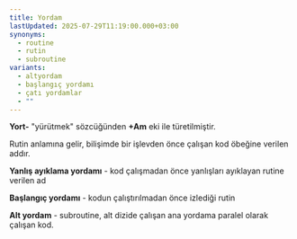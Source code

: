 ```yaml
---
title: Yordam
lastUpdated: 2025-07-29T11:19:00.000+03:00
synonyms:
  - routine
  - rutin
  - subroutine
variants:
  - altyordam
  - başlangıç yordamı
  - çatı yordamlar
  - ""
---
```

**Yort-** "yürütmek" sözcüğünden **+Am** eki ile türetilmiştir.

Rutin anlamına gelir, bilişimde bir işlevden önce çalışan kod öbeğine verilen addır.

**Yanlış ayıklama yordamı** - kod çalışmadan önce yanlışları ayıklayan rutine verilen ad

**Başlangıç yordamı** - kodun çalıştırılmadan önce izlediği rutin

**Alt yordam** - subroutine, alt dizide çalışan ana yordama paralel olarak çalışan kod.
